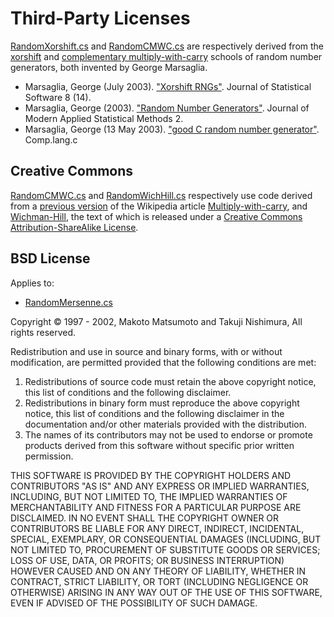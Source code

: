 ﻿Third-Party Licenses
====================

[RandomXorshift.cs](URandomGen/RandomXorshift.cs) and [RandomCMWC.cs](URandomGen/RandomCMWC.cs) are respectively derived from the [xorshift](http://en.wikipedia.org/wiki/Xorshift) and [complementary multiply-with-carry](http://en.wikipedia.org/wiki/Multiply-with-carry) schools of random number generators, both invented by George Marsaglia.

* Marsaglia, George (July 2003). ["Xorshift RNGs"](http://www.jstatsoft.org/v08/i14/paper). Journal of Statistical Software 8 (14).
* Marsaglia, George (2003). ["Random Number Generators"](http://digitalcommons.wayne.edu/cgi/viewcontent.cgi?article=1725&context=jmasm). Journal of Modern Applied Statistical Methods 2.
* Marsaglia, George (13 May 2003). ["good C random number generator"](https://groups.google.com/d/msg/comp.lang.C/qZFQgKRCQGg/rmPkaRHqxOMJ). Comp.lang.c

Creative Commons
----------------
[RandomCMWC.cs](URandomGen/RandomCMWC.cs) and [RandomWichHill.cs](URandomGen/RandomWichHill.cs) respectively use code derived from a [previous version](http://en.wikipedia.org/w/index.php?title=Multiply-with-carry&oldid=635182796#Implementation) of the Wikipedia article [Multiply-with-carry](http://en.wikipedia.org/wiki/Multiply-with-carry), and [Wichman-Hill](https//en.wikipedia.org/wiki/Wichmann-Hill), the text of which is released under a [Creative Commons Attribution-ShareAlike License](http://en.wikipedia.org/wiki/Wikipedia:Text_of_Creative_Commons_Attribution-ShareAlike_3.0_Unported_License).

BSD License
-----------

Applies to:
* [RandomMersenne.cs](URandomGen/RandomMersenne.cs)

Copyright © 1997 - 2002, Makoto Matsumoto and Takuji Nishimura,
All rights reserved.

Redistribution and use in source and binary forms, with or without modification,
are permitted provided that the following conditions are met:

1. Redistributions of source code must retain the above copyright notice, this
   list of conditions and the following disclaimer. 
2. Redistributions in binary form must reproduce the above copyright notice,
   this list of conditions and the following disclaimer in the documentation
   and/or other materials provided with the distribution.
3. The names of its contributors may not be used to endorse or promote 
   products derived from this software without specific prior written 
   permission.

THIS SOFTWARE IS PROVIDED BY THE COPYRIGHT HOLDERS AND CONTRIBUTORS "AS IS" AND
ANY EXPRESS OR IMPLIED WARRANTIES, INCLUDING, BUT NOT LIMITED TO, THE IMPLIED
WARRANTIES OF MERCHANTABILITY AND FITNESS FOR A PARTICULAR PURPOSE ARE
DISCLAIMED. IN NO EVENT SHALL THE COPYRIGHT OWNER OR CONTRIBUTORS BE LIABLE FOR
ANY DIRECT, INDIRECT, INCIDENTAL, SPECIAL, EXEMPLARY, OR CONSEQUENTIAL DAMAGES
(INCLUDING, BUT NOT LIMITED TO, PROCUREMENT OF SUBSTITUTE GOODS OR SERVICES;
LOSS OF USE, DATA, OR PROFITS; OR BUSINESS INTERRUPTION) HOWEVER CAUSED AND
ON ANY THEORY OF LIABILITY, WHETHER IN CONTRACT, STRICT LIABILITY, OR TORT
(INCLUDING NEGLIGENCE OR OTHERWISE) ARISING IN ANY WAY OUT OF THE USE OF THIS
SOFTWARE, EVEN IF ADVISED OF THE POSSIBILITY OF SUCH DAMAGE.
